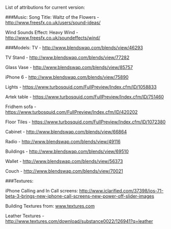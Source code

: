 
List of attributions for current version:

###Music:
Song Title: Waltz of the Flowers - http://www.freesfx.co.uk/users/sound-ideas/

Wind Sounds Effect: Heavy Wind - http://www.freesfx.co.uk/soundeffects/wind/

###Models:
TV - http://www.blendswap.com/blends/view/46293

TV Stand - http://www.blendswap.com/blends/view/77282

Glass Vase - http://www.blendswap.com/blends/view/85757

iPhone 6 - http://www.blendswap.com/blends/view/75890

Lights - https://www.turbosquid.com/FullPreview/Index.cfm/ID/1058833

Artek table - https://www.turbosquid.com/FullPreview/Index.cfm/ID/751460

Fridhem sofa - https://www.turbosquid.com/FullPreview/Index.cfm/ID/420202

Floor Tiles - https://www.turbosquid.com/FullPreview/Index.cfm/ID/1072380

Cabinet - http://www.blendswap.com/blends/view/66864

Radio - http://www.blendswap.com/blends/view/49116

Buildings - http://www.blendswap.com/blends/view/69510

Wallet - http://www.blendswap.com/blends/view/56373

Couch - http://www.blendswap.com/blends/view/70021

###Textures:

iPhone Calling and In Call screens: http://www.iclarified.com/37398/ios-71-beta-3-brings-new-iphone-call-screens-new-power-off-slider-images

Building Textures from: www.textures.com

Leather Textures - http://www.textures.com/download/substance0022/126941?q=leather

